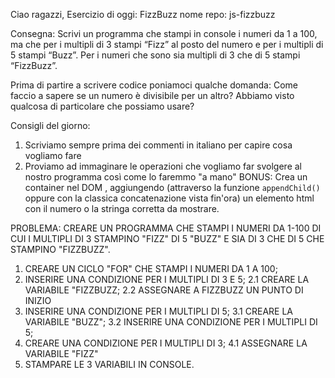 Ciao ragazzi,
Esercizio di oggi: FizzBuzz
nome repo: js-fizzbuzz

Consegna:
Scrivi un programma che stampi in console i numeri da 1 a 100,
ma che per i multipli di 3 stampi “Fizz” al posto del numero e per i multipli di 5 stampi “Buzz”.
Per i numeri che sono sia multipli di 3 che di 5 stampi “FizzBuzz”.

Prima di partire a scrivere codice poniamoci qualche domanda:
Come faccio a sapere se un numero è divisibile per un altro?
Abbiamo visto qualcosa di particolare che possiamo usare?

Consigli del giorno:
1. Scriviamo sempre prima dei commenti in italiano per capire cosa vogliamo fare
2. Proviamo ad immaginare le operazioni che vogliamo far svolgere al nostro programma così come lo faremmo "a mano"
BONUS:
Crea un container nel DOM , aggiungendo (attraverso la funzione `appendChild()` oppure con la classica concatenazione vista fin'ora) un elemento html con il numero o la stringa corretta da mostrare.



PROBLEMA: CREARE UN PROGRAMMA CHE STAMPI I NUMERI DA 1-100 DI CUI I MULTIPLI DI 3 STAMPINO "FIZZ" DI 5 "BUZZ" E SIA DI 3 CHE DI 5 CHE STAMPINO "FIZZBUZZ".

1. CREARE UN CICLO "FOR" CHE STAMPI I NUMERI DA 1 A 100;
2. INSERIRE UNA CONDIZIONE PER I MULTIPLI DI 3 E 5;
2.1 CREARE LA VARIABILE "FIZZBUZZ;
2.2 ASSEGNARE A FIZZBUZZ UN PUNTO DI INIZIO
3. INSERIRE UNA CONDIZIONE PER I MULTIPLI DI 5;
3.1 CREARE LA VARIABILE "BUZZ";
3.2 INSERIRE UNA CONDIZIONE PER I MULTIPLI DI 5;
4. CREARE UNA CONDIZIONE PER I MULTIPLI DI 3;
4.1 ASSEGNARE LA VARIABILE "FIZZ"
5. STAMPARE LE 3 VARIABILI IN CONSOLE.